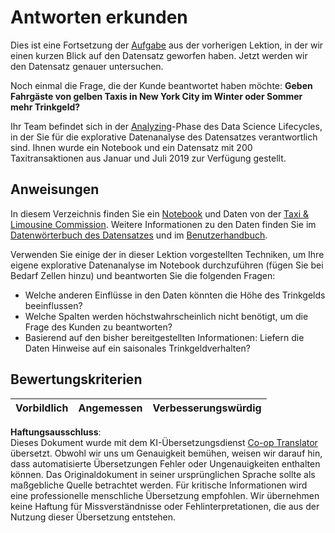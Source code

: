 <!--
CO_OP_TRANSLATOR_METADATA:
{
  "original_hash": "fcc7547171f4530f159676dd73ed772e",
  "translation_date": "2025-08-24T22:20:02+00:00",
  "source_file": "4-Data-Science-Lifecycle/15-analyzing/assignment.md",
  "language_code": "de"
}
-->
# Antworten erkunden

Dies ist eine Fortsetzung der [Aufgabe](../14-Introduction/assignment.md) aus der vorherigen Lektion, in der wir einen kurzen Blick auf den Datensatz geworfen haben. Jetzt werden wir den Datensatz genauer untersuchen.

Noch einmal die Frage, die der Kunde beantwortet haben möchte: **Geben Fahrgäste von gelben Taxis in New York City im Winter oder Sommer mehr Trinkgeld?**

Ihr Team befindet sich in der [Analyzing](README.md)-Phase des Data Science Lifecycles, in der Sie für die explorative Datenanalyse des Datensatzes verantwortlich sind. Ihnen wurde ein Notebook und ein Datensatz mit 200 Taxitransaktionen aus Januar und Juli 2019 zur Verfügung gestellt.

## Anweisungen

In diesem Verzeichnis finden Sie ein [Notebook](../../../../4-Data-Science-Lifecycle/15-analyzing/assignment.ipynb) und Daten von der [Taxi & Limousine Commission](https://docs.microsoft.com/en-us/azure/open-datasets/dataset-taxi-yellow?tabs=azureml-opendatasets). Weitere Informationen zu den Daten finden Sie im [Datenwörterbuch des Datensatzes](https://www1.nyc.gov/assets/tlc/downloads/pdf/data_dictionary_trip_records_yellow.pdf) und im [Benutzerhandbuch](https://www1.nyc.gov/assets/tlc/downloads/pdf/trip_record_user_guide.pdf).

Verwenden Sie einige der in dieser Lektion vorgestellten Techniken, um Ihre eigene explorative Datenanalyse im Notebook durchzuführen (fügen Sie bei Bedarf Zellen hinzu) und beantworten Sie die folgenden Fragen:

- Welche anderen Einflüsse in den Daten könnten die Höhe des Trinkgelds beeinflussen?
- Welche Spalten werden höchstwahrscheinlich nicht benötigt, um die Frage des Kunden zu beantworten?
- Basierend auf den bisher bereitgestellten Informationen: Liefern die Daten Hinweise auf ein saisonales Trinkgeldverhalten?

## Bewertungskriterien

Vorbildlich | Angemessen | Verbesserungswürdig
--- | --- | ---

**Haftungsausschluss**:  
Dieses Dokument wurde mit dem KI-Übersetzungsdienst [Co-op Translator](https://github.com/Azure/co-op-translator) übersetzt. Obwohl wir uns um Genauigkeit bemühen, weisen wir darauf hin, dass automatisierte Übersetzungen Fehler oder Ungenauigkeiten enthalten können. Das Originaldokument in seiner ursprünglichen Sprache sollte als maßgebliche Quelle betrachtet werden. Für kritische Informationen wird eine professionelle menschliche Übersetzung empfohlen. Wir übernehmen keine Haftung für Missverständnisse oder Fehlinterpretationen, die aus der Nutzung dieser Übersetzung entstehen.
